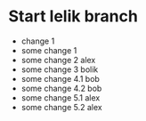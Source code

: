 # Start lelik branch

* change 1
* some change 1 
* some change 2 alex
* some change 3 bolik
* some change 4.1 bob
* some change 4.2 bob
* some change 5.1 alex
* some change 5.2 alex